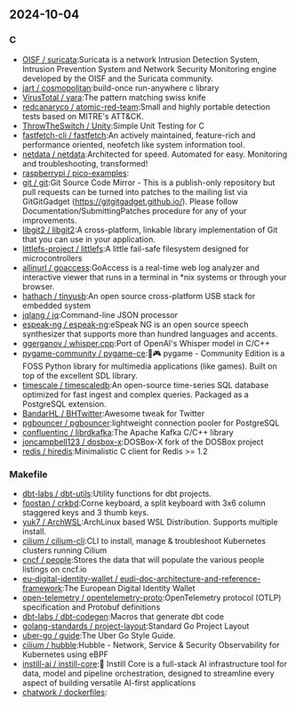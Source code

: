 ## 2024-10-04

### C

* [OISF / suricata](https://github.com/OISF/suricata):Suricata is a network Intrusion Detection System, Intrusion Prevention System and Network Security Monitoring engine developed by the OISF and the Suricata community.
* [jart / cosmopolitan](https://github.com/jart/cosmopolitan):build-once run-anywhere c library
* [VirusTotal / yara](https://github.com/VirusTotal/yara):The pattern matching swiss knife
* [redcanaryco / atomic-red-team](https://github.com/redcanaryco/atomic-red-team):Small and highly portable detection tests based on MITRE's ATT&CK.
* [ThrowTheSwitch / Unity](https://github.com/ThrowTheSwitch/Unity):Simple Unit Testing for C
* [fastfetch-cli / fastfetch](https://github.com/fastfetch-cli/fastfetch):An actively maintained, feature-rich and performance oriented, neofetch like system information tool.
* [netdata / netdata](https://github.com/netdata/netdata):Architected for speed. Automated for easy. Monitoring and troubleshooting, transformed!
* [raspberrypi / pico-examples](https://github.com/raspberrypi/pico-examples):
* [git / git](https://github.com/git/git):Git Source Code Mirror - This is a publish-only repository but pull requests can be turned into patches to the mailing list via GitGitGadget (https://gitgitgadget.github.io/). Please follow Documentation/SubmittingPatches procedure for any of your improvements.
* [libgit2 / libgit2](https://github.com/libgit2/libgit2):A cross-platform, linkable library implementation of Git that you can use in your application.
* [littlefs-project / littlefs](https://github.com/littlefs-project/littlefs):A little fail-safe filesystem designed for microcontrollers
* [allinurl / goaccess](https://github.com/allinurl/goaccess):GoAccess is a real-time web log analyzer and interactive viewer that runs in a terminal in *nix systems or through your browser.
* [hathach / tinyusb](https://github.com/hathach/tinyusb):An open source cross-platform USB stack for embedded system
* [jqlang / jq](https://github.com/jqlang/jq):Command-line JSON processor
* [espeak-ng / espeak-ng](https://github.com/espeak-ng/espeak-ng):eSpeak NG is an open source speech synthesizer that supports more than hundred languages and accents.
* [ggerganov / whisper.cpp](https://github.com/ggerganov/whisper.cpp):Port of OpenAI's Whisper model in C/C++
* [pygame-community / pygame-ce](https://github.com/pygame-community/pygame-ce):🐍🎮 pygame - Community Edition is a FOSS Python library for multimedia applications (like games). Built on top of the excellent SDL library.
* [timescale / timescaledb](https://github.com/timescale/timescaledb):An open-source time-series SQL database optimized for fast ingest and complex queries. Packaged as a PostgreSQL extension.
* [BandarHL / BHTwitter](https://github.com/BandarHL/BHTwitter):Awesome tweak for Twitter
* [pgbouncer / pgbouncer](https://github.com/pgbouncer/pgbouncer):lightweight connection pooler for PostgreSQL
* [confluentinc / librdkafka](https://github.com/confluentinc/librdkafka):The Apache Kafka C/C++ library
* [joncampbell123 / dosbox-x](https://github.com/joncampbell123/dosbox-x):DOSBox-X fork of the DOSBox project
* [redis / hiredis](https://github.com/redis/hiredis):Minimalistic C client for Redis >= 1.2

### Makefile

* [dbt-labs / dbt-utils](https://github.com/dbt-labs/dbt-utils):Utility functions for dbt projects.
* [foostan / crkbd](https://github.com/foostan/crkbd):Corne keyboard, a split keyboard with 3x6 column staggered keys and 3 thumb keys.
* [yuk7 / ArchWSL](https://github.com/yuk7/ArchWSL):ArchLinux based WSL Distribution. Supports multiple install.
* [cilium / cilium-cli](https://github.com/cilium/cilium-cli):CLI to install, manage & troubleshoot Kubernetes clusters running Cilium
* [cncf / people](https://github.com/cncf/people):Stores the data that will populate the various people listings on cncf.io
* [eu-digital-identity-wallet / eudi-doc-architecture-and-reference-framework](https://github.com/eu-digital-identity-wallet/eudi-doc-architecture-and-reference-framework):The European Digital Identity Wallet
* [open-telemetry / opentelemetry-proto](https://github.com/open-telemetry/opentelemetry-proto):OpenTelemetry protocol (OTLP) specification and Protobuf definitions
* [dbt-labs / dbt-codegen](https://github.com/dbt-labs/dbt-codegen):Macros that generate dbt code
* [golang-standards / project-layout](https://github.com/golang-standards/project-layout):Standard Go Project Layout
* [uber-go / guide](https://github.com/uber-go/guide):The Uber Go Style Guide.
* [cilium / hubble](https://github.com/cilium/hubble):Hubble - Network, Service & Security Observability for Kubernetes using eBPF
* [instill-ai / instill-core](https://github.com/instill-ai/instill-core):🔮 Instill Core is a full-stack AI infrastructure tool for data, model and pipeline orchestration, designed to streamline every aspect of building versatile AI-first applications
* [chatwork / dockerfiles](https://github.com/chatwork/dockerfiles):
